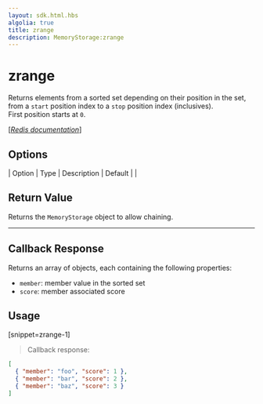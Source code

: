 ```yaml
---
layout: sdk.html.hbs
algolia: true
title: zrange
description: MemoryStorage:zrange
---
```


  

# zrange
Returns elements from a sorted set depending on their position in the set, from a `start` position index to a `stop` position index (inclusives).  
First position starts at `0`.

[[_Redis documentation_]](https://redis.io/commands/zrange)


## Options

| Option | Type | Description | Default |
|
## Return Value

Returns the `MemoryStorage` object to allow chaining.

---

## Callback Response

Returns an array of objects, each containing the following properties:

* `member`: member value in the sorted set
* `score`: member associated score

## Usage

[snippet=zrange-1]
> Callback response:

```json
[
  { "member": "foo", "score": 1 },
  { "member": "bar", "score": 2 },
  { "member": "baz", "score": 3 }
]
```